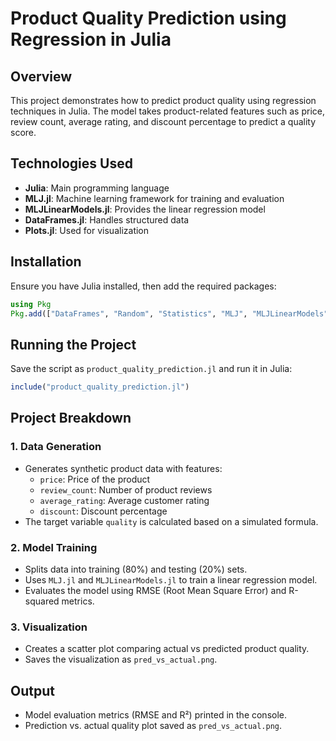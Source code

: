 # Product Quality Prediction using Regression in Julia

## Overview
This project demonstrates how to predict product quality using regression techniques in Julia. The model takes product-related features such as price, review count, average rating, and discount percentage to predict a quality score. 

## Technologies Used
- **Julia**: Main programming language
- **MLJ.jl**: Machine learning framework for training and evaluation
- **MLJLinearModels.jl**: Provides the linear regression model
- **DataFrames.jl**: Handles structured data
- **Plots.jl**: Used for visualization

## Installation
Ensure you have Julia installed, then add the required packages:
```julia
using Pkg
Pkg.add(["DataFrames", "Random", "Statistics", "MLJ", "MLJLinearModels", "Plots"])
```

## Running the Project
Save the script as `product_quality_prediction.jl` and run it in Julia:
```julia
include("product_quality_prediction.jl")
```

## Project Breakdown
### 1. Data Generation
- Generates synthetic product data with features:
  - `price`: Price of the product
  - `review_count`: Number of product reviews
  - `average_rating`: Average customer rating
  - `discount`: Discount percentage
- The target variable `quality` is calculated based on a simulated formula.

### 2. Model Training
- Splits data into training (80%) and testing (20%) sets.
- Uses `MLJ.jl` and `MLJLinearModels.jl` to train a linear regression model.
- Evaluates the model using RMSE (Root Mean Square Error) and R-squared metrics.

### 3. Visualization
- Creates a scatter plot comparing actual vs predicted product quality.
- Saves the visualization as `pred_vs_actual.png`.

## Output
- Model evaluation metrics (RMSE and R²) printed in the console.
- Prediction vs. actual quality plot saved as `pred_vs_actual.png`.
